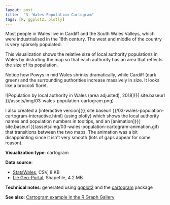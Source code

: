 ```yaml
---
layout: post
title:  "3. Wales Population Cartogram"
tags: [R, ggplot2, plotly]
---
```


Most people in Wales live in Cardiff and the South Wales Valleys, which were industrialised in the
18th century. The west and middle of the country is very sparsely populated.

This visualization shows the relative size of local authority populations in Wales by distorting
the map so that each authority has an area that reflects the size of its population.

Notice how Powys in mid Wales shrinks dramatically, while Cardiff (dark green) and the surrounding
authorities increase massively in size. It looks like a broccoli floret.

![Population by local authority in Wales (area adjusted), 2018]({{ site.baseurl }}/assets/img/03-wales-population-cartogram.png)

I also created a [interactive version]({{ site.baseurl }}/03-wales-population-cartogram-interactive.html) (using plotly) which shows the local authority names and population numbers in tooltips,
and an [animation]({{ site.baseurl }}/assets/img/03-wales-population-cartogram-animation.gif) that transitions between the two maps. The animation was a bit disappointing since it
isn't very smooth (lots of gaps appear for some reason).

**Visualization type**: cartogram

**Data source**:
* [StatsWales](https://statswales.gov.wales/Catalogue/Population-and-Migration/Population/Estimates/Local-Authority/populationestimates-by-localauthority-year), CSV, 8 KB
* [Lle Geo-Portal](http://lle.gov.wales/catalogue/item/LocalAuthorities), Shapefile, 4.2 MB

**Technical notes**: generated using [ggplot2](https://ggplot2.tidyverse.org/index.html) and the [cartogram](https://cran.r-project.org/web/packages/cartogram/index.html) package

**See also**: [Cartogram example in the R Graph Gallery](https://www.r-graph-gallery.com/cartogram.html)
